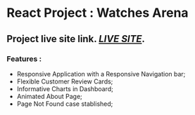 # React Project : **Watches Arena**

## Project live site link. [***LIVE SITE***](https://watches-arena.netlify.app/).

### **Features** :
* Responsive Application with a Responsive Navigation bar;
* Flexible Customer Review Cards;
* Informative Charts in Dashboard;
* Animated About Page;
* Page Not Found case stablished;
